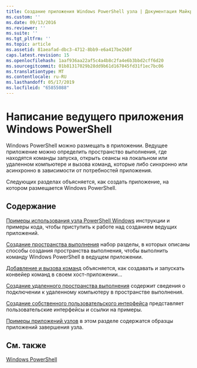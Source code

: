 ```yaml
---
title: Создание приложения Windows PowerShell узла | Документация Майкрософт
ms.custom: ''
ms.date: 09/13/2016
ms.reviewer: ''
ms.suite: ''
ms.tgt_pltfrm: ''
ms.topic: article
ms.assetid: 81aeafad-dbc3-4712-8bb9-e6a417be260f
caps.latest.revision: 15
ms.openlocfilehash: 1aaf936aa22af5c4a4b8c2fa4e6b3bbd2cff6d20
ms.sourcegitcommit: 01b81317029b28dd9b61d167045fd31f1ec7bc06
ms.translationtype: MT
ms.contentlocale: ru-RU
ms.lasthandoff: 05/17/2019
ms.locfileid: "65855088"
---
```

# <a name="writing-a-windows-powershell-host-application"></a>Написание ведущего приложения Windows PowerShell

Windows PowerShell можно размещать в приложении. Ведущее приложение можно определить пространство выполнения, где находятся команды запуска, открыть сеансы на локальном или удаленном компьютере и вызова команд, которые либо синхронно или асинхронно в зависимости от потребностей приложения.

Следующих разделах объясняется, как создать приложение, на котором размещается Windows PowerShell.

## <a name="in-this-section"></a>Содержание

[Примеры использования узла PowerShell Windows](./windows-powershell-host-quickstart.md) инструкции и примеры кода, чтобы приступить к работе над созданием ведущих приложений.

[Создание пространства выполнения](./creating-runspaces.md) набор разделы, в которых описаны способы создания пространства выполнения, чтобы выполнить команду Windows PowerShell в ведущем приложении.

[Добавление и вызова команд](./adding-and-invoking-commands.md) объясняется, как создавать и запускать конвейер команд в своем хост-приложении...

[Создание удаленного пространства выполнения](./creating-remote-runspaces.md) содержит сведения о подключении к удаленному компьютеру в пространстве выполнения.

[Создание собственного пользовательского интерфейса](./creating-a-custom-user-interface.md) представляет пользовательские интерфейсы и ссылки на примеры.

[Примеры приложений узлов](./host-application-samples.md) в этом разделе содержатся образцы приложений завершения узла.

## <a name="see-also"></a>См. также

[Windows PowerShell](http://msdn.microsoft.com/en-us/b41a2af3-aec1-402d-8e18-c2c26be461ff)
